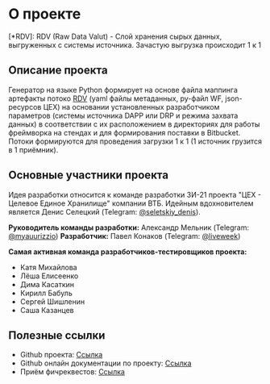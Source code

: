 # О проекте

[*RDV]: RDV (Raw Data Valut) - Слой хранения сырых данных, выгруженных с системы источника. Зачастую выгрузка происходит 1 к 1

## Описание проекта

Генератор на языке Python формирует на основе файла маппинга артефакты потоко [RDV](*RDV) (yaml файлы метаданных, py-файл WF, json-ресурсов ЦЕХ) на основании установленных разработчиком параметров (системы источника DAPP или DRP и режима захвата данных) в соответствии с их расположением в директориях для работы фреймворка на стендах и для формирования поставки в Bitbucket. Потоки формируются для проведения загрузки 1 к 1 (1 источник грузится в 1 приёмник).

## Основные участники проекта

Идея разработки относится к команде разработки ЗИ-21 проекта "ЦЕХ - Целевое Единое Хранилище" компании ВТБ. Идейным вдохновителем является Денис Селецкий (Telegram: [@seletskiy_denis](https://t.me/seletskiy_denis)).

**Руководитель команды разработки:** Александр Мельник (Telegram: [@myauurizzio](https://t.me/myauurizzio))
**Разработчик:** Павел Конаков (Telegram: [@liveweek](https://t.me/liveweek))

**Самая активная команда разработчиков-тестировщиков проекта:**
- Катя Михайлова
- Лёша Елисеенко
- Дима Касаткин
- Кирилл Бабуль
- Сергей Шишленин
- Саша Казанцев

## Полезные ссылки

- Github проекта: [Ссылка](https://github.com/Liveweek/ceh-rdv-generator)
- Github онлайн документации по проекту: [Ссылка](https://github.com/Liveweek/diplodoc-example)
- Приём фичреквестов: [Ссылка](https://t.me/liveweek)